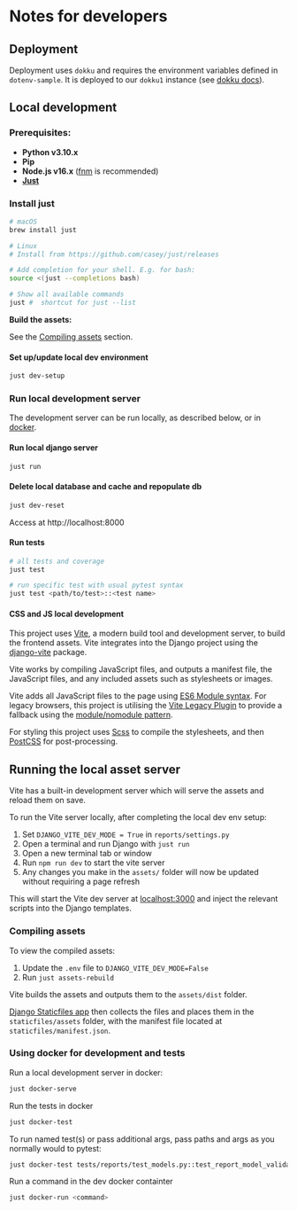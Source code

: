 # Notes for developers

## Deployment

Deployment uses `dokku` and requires the environment variables defined in `dotenv-sample`.
It is deployed to our `dokku1` instance (see [dokku docs](https://bennettinstitute-team-manual.pages.dev/tools-systems/dokku/)).

## Local development

### Prerequisites:

- **Python v3.10.x**
- **Pip**
- **Node.js v16.x** ([fnm](https://github.com/Schniz/fnm#installation) is recommended)
- **[Just](#install-just)**

### Install just

```sh
# macOS
brew install just

# Linux
# Install from https://github.com/casey/just/releases

# Add completion for your shell. E.g. for bash:
source <(just --completions bash)

# Show all available commands
just #  shortcut for just --list
```

**Build the assets:**

See the [Compiling assets](#compiling-assets) section.

#### Set up/update local dev environment

```sh
just dev-setup
```

### Run local development server

The development server can be run locally, as described below, or in [docker](#using-docker-for-development-and-tests).

#### Run local django server

```sh
just run
```

#### Delete local database and cache and repopulate db
```sh
just dev-reset
```

Access at http://localhost:8000


#### Run tests

```sh
# all tests and coverage
just test

# run specific test with usual pytest syntax
just test <path/to/test>::<test name>
```

#### CSS and JS local development

This project uses [Vite](https://vitejs.dev/), a modern build tool and development server, to build the frontend assets.
Vite integrates into the Django project using the [django-vite](https://github.com/MrBin99/django-vite) package.

Vite works by compiling JavaScript files, and outputs a manifest file, the JavaScript files, and any included assets such as stylesheets or images.

Vite adds all JavaScript files to the page using [ES6 Module syntax](https://caniuse.com/es6-module).
For legacy browsers, this project is utilising the [Vite Legacy Plugin](https://github.com/vitejs/vite/tree/main/packages/plugin-legacy) to provide a fallback using the [module/nomodule pattern](https://philipwalton.com/articles/deploying-es2015-code-in-production-today/).

For styling this project uses [Scss](https://www.npmjs.com/package/sass) to compile the stylesheets, and then [PostCSS](https://github.com/postcss/postcss) for post-processing.

## Running the local asset server

Vite has a built-in development server which will serve the assets and reload them on save.

To run the Vite server locally, after completing the local dev env setup:

1. Set `DJANGO_VITE_DEV_MODE = True` in `reports/settings.py`
2. Open a terminal and run Django with `just run`
3. Open a new terminal tab or window
4. Run `npm run dev` to start the vite server
5. Any changes you make in the `assets/` folder will now be updated without requiring a page refresh

This will start the Vite dev server at [localhost:3000](http://localhost:3000/) and inject the relevant scripts into the Django templates.

### Compiling assets

To view the compiled assets:

1. Update the `.env` file to `DJANGO_VITE_DEV_MODE=False`
2. Run `just assets-rebuild`

Vite builds the assets and outputs them to the `assets/dist` folder.

[Django Staticfiles app](https://docs.djangoproject.com/en/3.2/ref/contrib/staticfiles/) then collects the files and places them in the `staticfiles/assets` folder, with the manifest file located at `staticfiles/manifest.json`.

### Using docker for development and tests

Run a local development server in docker:

```sh
just docker-serve
```

Run the tests in docker
```sh
just docker-test
```

To run named test(s) or pass additional args, pass paths and args as you normally would to pytest:
```sh
just docker-test tests/reports/test_models.py::test_report_model_validation -k some-mark --pdb
```

Run a command in the dev docker containter
```sh
just docker-run <command>
```
